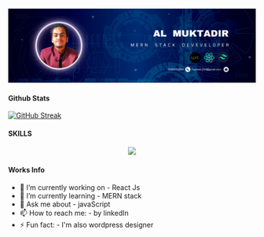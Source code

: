 ![About myself](/images/github-cover.png "git-cover image")


#### Github Stats
<a href="https://git.io/streak-stats"><img src="https://github-readme-streak-stats.herokuapp.com?user=almuktadiir&theme=shadow-blue&border_radius=2" alt="GitHub Streak" /></a>


#### SKILLS
<p align="center">
  <a href="https://skillicons.dev">
    <img src="https://skillicons.dev/icons?i=html,css,tailwind,bootstrap,js,react,nextjs,nodejs,express,firebase,,mongodb,figma,netlify,vercel,wordpress" />
  </a>
</p>




#### Works Info

- 🔭 I’m currently working on - React Js
- 🌱 I’m currently learning - MERN stack
- 💬 Ask me about - javaScript
- 📫 How to reach me: - by linkedIn
- ⚡ Fun fact: - I'm also wordpress designer
<!-- - 👯 I’m looking to collaborate on -  -->
<!-- - 🤔 I’m looking for help with - being Full Stack  -->
